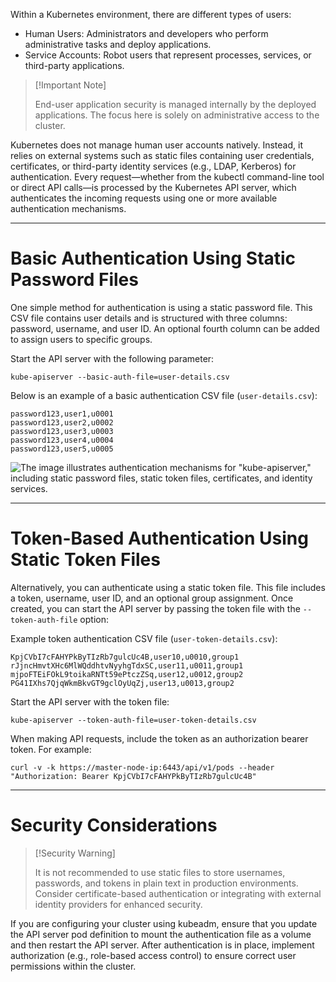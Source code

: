 Within a Kubernetes environment, there are different types of users:

- Human Users: Administrators and developers who perform administrative tasks and deploy applications.
- Service Accounts: Robot users that represent processes, services, or third-party applications.

> [!Important Note]
> 
> End-user application security is managed internally by the deployed applications. The focus here is solely on administrative access to the cluster.

Kubernetes does not manage human user accounts natively. Instead, it relies on external systems such as static files containing user credentials, certificates, or third-party identity services (e.g., LDAP, Kerberos) for authentication. Every request—whether from the kubectl command-line tool or direct API calls—is processed by the Kubernetes API server, which authenticates the incoming requests using one or more available authentication mechanisms.

---

# Basic Authentication Using Static Password Files

One simple method for authentication is using a static password file. This CSV file contains user details and is structured with three columns: password, username, and user ID. An optional fourth column can be added to assign users to specific groups.

Start the API server with the following parameter:

```
kube-apiserver --basic-auth-file=user-details.csv
```

Below is an example of a basic authentication CSV file (`user-details.csv`):

```
password123,user1,u0001
password123,user2,u0002
password123,user3,u0003
password123,user4,u0004
password123,user5,u0005
```

![The image illustrates authentication mechanisms for "kube-apiserver," including static password files, static token files, certificates, and identity services.](https://kodekloud.com/kk-media/image/upload/v1752869925/notes-assets/images/CKA-Certification-Course-Certified-Kubernetes-Administrator-Authentication/frame_180.jpg)

---

# Token-Based Authentication Using Static Token Files

Alternatively, you can authenticate using a static token file. This file includes a token, username, user ID, and an optional group assignment. Once created, you can start the API server by passing the token file with the `--token-auth-file` option:

Example token authentication CSV file (`user-token-details.csv`):

```
KpjCVbI7cFAHYPkByTIzRb7gulcUc4B,user10,u0010,group1
rJjncHmvtXHc6MlWQddhtvNyyhgTdxSC,user11,u0011,group1
mjpoFTEiFOkL9toikaRNTt59ePtczZSq,user12,u0012,group2
PG41IXhs7QjqWkmBkvGT9gclOyUqZj,user13,u0013,group2
```

Start the API server with the token file:

```
kube-apiserver --token-auth-file=user-token-details.csv
```

When making API requests, include the token as an authorization bearer token. For example:

```
curl -v -k https://master-node-ip:6443/api/v1/pods --header "Authorization: Bearer KpjCVbI7cFAHYPkByTIzRb7gulcUc4B"
```

---

# Security Considerations

> [!Security Warning]
> 
> It is not recommended to use static files to store usernames, passwords, and tokens in plain text in production environments. Consider certificate-based authentication or integrating with external identity providers for enhanced security.

If you are configuring your cluster using kubeadm, ensure that you update the API server pod definition to mount the authentication file as a volume and then restart the API server. After authentication is in place, implement authorization (e.g., role-based access control) to ensure correct user permissions within the cluster.